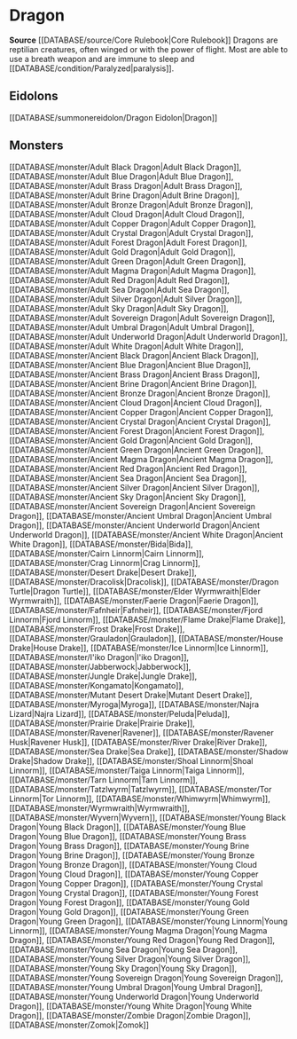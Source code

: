 ﻿---
id: '50'
name: Dragon
rarity: Common
source: '[[DATABASE/source/Core Rulebook|Core Rulebook]]'
trait:
- Dragon
type: Trait

---
# Dragon

**Source** [[DATABASE/source/Core Rulebook|Core Rulebook]] 
Dragons are reptilian creatures, often winged or with the power of flight. Most are able to use a breath weapon and are immune to sleep and [[DATABASE/condition/Paralyzed|paralysis]].

## Eidolons

[[DATABASE/summonereidolon/Dragon Eidolon|Dragon]]

## Monsters

[[DATABASE/monster/Adult Black Dragon|Adult Black Dragon]], [[DATABASE/monster/Adult Blue Dragon|Adult Blue Dragon]], [[DATABASE/monster/Adult Brass Dragon|Adult Brass Dragon]], [[DATABASE/monster/Adult Brine Dragon|Adult Brine Dragon]], [[DATABASE/monster/Adult Bronze Dragon|Adult Bronze Dragon]], [[DATABASE/monster/Adult Cloud Dragon|Adult Cloud Dragon]], [[DATABASE/monster/Adult Copper Dragon|Adult Copper Dragon]], [[DATABASE/monster/Adult Crystal Dragon|Adult Crystal Dragon]], [[DATABASE/monster/Adult Forest Dragon|Adult Forest Dragon]], [[DATABASE/monster/Adult Gold Dragon|Adult Gold Dragon]], [[DATABASE/monster/Adult Green Dragon|Adult Green Dragon]], [[DATABASE/monster/Adult Magma Dragon|Adult Magma Dragon]], [[DATABASE/monster/Adult Red Dragon|Adult Red Dragon]], [[DATABASE/monster/Adult Sea Dragon|Adult Sea Dragon]], [[DATABASE/monster/Adult Silver Dragon|Adult Silver Dragon]], [[DATABASE/monster/Adult Sky Dragon|Adult Sky Dragon]], [[DATABASE/monster/Adult Sovereign Dragon|Adult Sovereign Dragon]], [[DATABASE/monster/Adult Umbral Dragon|Adult Umbral Dragon]], [[DATABASE/monster/Adult Underworld Dragon|Adult Underworld Dragon]], [[DATABASE/monster/Adult White Dragon|Adult White Dragon]], [[DATABASE/monster/Ancient Black Dragon|Ancient Black Dragon]], [[DATABASE/monster/Ancient Blue Dragon|Ancient Blue Dragon]], [[DATABASE/monster/Ancient Brass Dragon|Ancient Brass Dragon]], [[DATABASE/monster/Ancient Brine Dragon|Ancient Brine Dragon]], [[DATABASE/monster/Ancient Bronze Dragon|Ancient Bronze Dragon]], [[DATABASE/monster/Ancient Cloud Dragon|Ancient Cloud Dragon]], [[DATABASE/monster/Ancient Copper Dragon|Ancient Copper Dragon]], [[DATABASE/monster/Ancient Crystal Dragon|Ancient Crystal Dragon]], [[DATABASE/monster/Ancient Forest Dragon|Ancient Forest Dragon]], [[DATABASE/monster/Ancient Gold Dragon|Ancient Gold Dragon]], [[DATABASE/monster/Ancient Green Dragon|Ancient Green Dragon]], [[DATABASE/monster/Ancient Magma Dragon|Ancient Magma Dragon]], [[DATABASE/monster/Ancient Red Dragon|Ancient Red Dragon]], [[DATABASE/monster/Ancient Sea Dragon|Ancient Sea Dragon]], [[DATABASE/monster/Ancient Silver Dragon|Ancient Silver Dragon]], [[DATABASE/monster/Ancient Sky Dragon|Ancient Sky Dragon]], [[DATABASE/monster/Ancient Sovereign Dragon|Ancient Sovereign Dragon]], [[DATABASE/monster/Ancient Umbral Dragon|Ancient Umbral Dragon]], [[DATABASE/monster/Ancient Underworld Dragon|Ancient Underworld Dragon]], [[DATABASE/monster/Ancient White Dragon|Ancient White Dragon]], [[DATABASE/monster/Bida|Bida]], [[DATABASE/monster/Cairn Linnorm|Cairn Linnorm]], [[DATABASE/monster/Crag Linnorm|Crag Linnorm]], [[DATABASE/monster/Desert Drake|Desert Drake]], [[DATABASE/monster/Dracolisk|Dracolisk]], [[DATABASE/monster/Dragon Turtle|Dragon Turtle]], [[DATABASE/monster/Elder Wyrmwraith|Elder Wyrmwraith]], [[DATABASE/monster/Faerie Dragon|Faerie Dragon]], [[DATABASE/monster/Fafnheir|Fafnheir]], [[DATABASE/monster/Fjord Linnorm|Fjord Linnorm]], [[DATABASE/monster/Flame Drake|Flame Drake]], [[DATABASE/monster/Frost Drake|Frost Drake]], [[DATABASE/monster/Grauladon|Grauladon]], [[DATABASE/monster/House Drake|House Drake]], [[DATABASE/monster/Ice Linnorm|Ice Linnorm]], [[DATABASE/monster/I'iko Dragon|I'iko Dragon]], [[DATABASE/monster/Jabberwock|Jabberwock]], [[DATABASE/monster/Jungle Drake|Jungle Drake]], [[DATABASE/monster/Kongamato|Kongamato]], [[DATABASE/monster/Mutant Desert Drake|Mutant Desert Drake]], [[DATABASE/monster/Myroga|Myroga]], [[DATABASE/monster/Najra Lizard|Najra Lizard]], [[DATABASE/monster/Peluda|Peluda]], [[DATABASE/monster/Prairie Drake|Prairie Drake]], [[DATABASE/monster/Ravener|Ravener]], [[DATABASE/monster/Ravener Husk|Ravener Husk]], [[DATABASE/monster/River Drake|River Drake]], [[DATABASE/monster/Sea Drake|Sea Drake]], [[DATABASE/monster/Shadow Drake|Shadow Drake]], [[DATABASE/monster/Shoal Linnorm|Shoal Linnorm]], [[DATABASE/monster/Taiga Linnorm|Taiga Linnorm]], [[DATABASE/monster/Tarn Linnorm|Tarn Linnorm]], [[DATABASE/monster/Tatzlwyrm|Tatzlwyrm]], [[DATABASE/monster/Tor Linnorm|Tor Linnorm]], [[DATABASE/monster/Whimwyrm|Whimwyrm]], [[DATABASE/monster/Wyrmwraith|Wyrmwraith]], [[DATABASE/monster/Wyvern|Wyvern]], [[DATABASE/monster/Young Black Dragon|Young Black Dragon]], [[DATABASE/monster/Young Blue Dragon|Young Blue Dragon]], [[DATABASE/monster/Young Brass Dragon|Young Brass Dragon]], [[DATABASE/monster/Young Brine Dragon|Young Brine Dragon]], [[DATABASE/monster/Young Bronze Dragon|Young Bronze Dragon]], [[DATABASE/monster/Young Cloud Dragon|Young Cloud Dragon]], [[DATABASE/monster/Young Copper Dragon|Young Copper Dragon]], [[DATABASE/monster/Young Crystal Dragon|Young Crystal Dragon]], [[DATABASE/monster/Young Forest Dragon|Young Forest Dragon]], [[DATABASE/monster/Young Gold Dragon|Young Gold Dragon]], [[DATABASE/monster/Young Green Dragon|Young Green Dragon]], [[DATABASE/monster/Young Linnorm|Young Linnorm]], [[DATABASE/monster/Young Magma Dragon|Young Magma Dragon]], [[DATABASE/monster/Young Red Dragon|Young Red Dragon]], [[DATABASE/monster/Young Sea Dragon|Young Sea Dragon]], [[DATABASE/monster/Young Silver Dragon|Young Silver Dragon]], [[DATABASE/monster/Young Sky Dragon|Young Sky Dragon]], [[DATABASE/monster/Young Sovereign Dragon|Young Sovereign Dragon]], [[DATABASE/monster/Young Umbral Dragon|Young Umbral Dragon]], [[DATABASE/monster/Young Underworld Dragon|Young Underworld Dragon]], [[DATABASE/monster/Young White Dragon|Young White Dragon]], [[DATABASE/monster/Zombie Dragon|Zombie Dragon]], [[DATABASE/monster/Zomok|Zomok]]